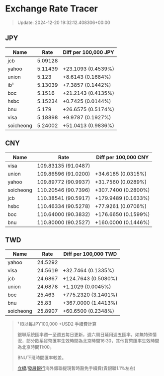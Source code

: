 # Exchange Rate Tracer

> Update: 2024-12-20 19:32:12.408306+00:00

## JPY

| Name      |    Rate | Diff per 100,000 JPY   |
|-----------|---------|------------------------|
| jcb       | 5.09128 |                        |
| yahoo     | 5.11439 | +23.1093 (0.4539%)     |
| union     | 5.123   | +8.6143 (0.1684%)      |
| ib¹       | 5.13039 | +7.3857 (0.1442%)      |
| boc       | 5.1516  | +21.2143 (0.4135%)     |
| hsbc      | 5.15234 | +0.7425 (0.0144%)      |
| bnu       | 5.179   | +26.6575 (0.5174%)     |
| visa      | 5.18898 | +9.9787 (0.1927%)      |
| soicheong | 5.24002 | +51.0413 (0.9836%)     |

## CNY

| Name      | Rate                | Diff per 100,000 CNY   |
|-----------|---------------------|------------------------|
| visa      | 109.83135	(91.0487) |                        |
| union     | 109.86596	(91.0200) | +34.6185 (0.0315%)     |
| yahoo     | 109.89772	(90.9937) | +31.7560 (0.0289%)     |
| soicheong | 110.20546	(90.7396) | +307.7400 (0.2800%)    |
| jcb       | 110.38541	(90.5917) | +179.9489 (0.1633%)    |
| hsbc      | 110.46334	(90.5278) | +77.9261 (0.0706%)     |
| boc       | 110.64000	(90.3832) | +176.6650 (0.1599%)    |
| bnu       | 110.80000	(90.2527) | +160.0000 (0.1446%)    |

## TWD

| Name      |    Rate | Diff per 100,000 TWD   |
|-----------|---------|------------------------|
| yahoo     | 24.5292 |                        |
| visa      | 24.5619 | +32.7464 (0.1335%)     |
| jcb       | 24.6867 | +124.7643 (0.5080%)    |
| union     | 24.6878 | +1.1029 (0.0045%)      |
| boc       | 25.463  | +775.2320 (3.1401%)    |
| bnu       | 25.83   | +367.0000 (1.4413%)    |
| soicheong | 25.8907 | +60.6500 (0.2348%)     |


> ¹ IB以每JPY100,000 +USD2 手續費計算
>
> 銀聯系統匯率週一至週五每日更新，週六周日延用週五匯率。如無特殊情況，部分歐系貨幣匯率生效時間為北京時間16:30，其他貨幣匯率生效時間為北京時間11:00。
>
> BNU下班時間匯率較差。
>
> [立橋](https://www.wlbank.com.mo/uploads/ueditor/file/20181211/1544536513900230.pdf)/[發展銀行](https://www.mdb.com.mo/Service_Charges_20230728.pdf)海外銀聯提現暫時豁免手續費(貴銀聯1.1%左右)

